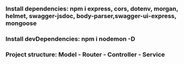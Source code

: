 ### Install dependencies: npm i express, cors, dotenv, morgan, helmet, swagger-jsdoc, body-parser,swagger-ui-express, mongoose

### Install devDependencies: npm i nodemon -D

### Project structure: Model - Router - Controller - Service
